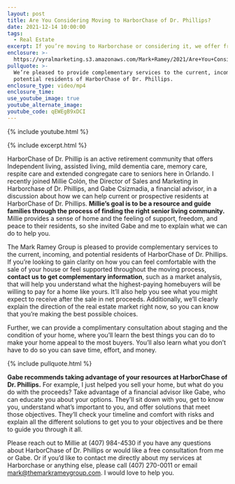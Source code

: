 ```yaml
---
layout: post
title: Are You Considering Moving to HarborChase of Dr. Phillips?
date: 2021-12-14 10:00:00
tags:
  - Real Estate
excerpt: If you’re moving to Harborchase or considering it, we offer free services.
enclosure: >-
  https://vyralmarketing.s3.amazonaws.com/Mark+Ramey/2021/Are+You+Considering+Moving+to+Harborchase_.mp4
pullquote: >-
  We’re pleased to provide complementary services to the current, incoming, and
  potential residents of HarborChase of Dr. Phillips.
enclosure_type: video/mp4
enclosure_time:
use_youtube_image: true
youtube_alternate_image:
youtube_code: qEWEgB9xDCI
---
```

{% include youtube.html %}

{% include excerpt.html %}

HarborChase of Dr. Phillip is an active retirement community that offers Independent living, assisted living, mild dementia care, memory care, respite care and extended congregate care to seniors here in Orlando. I recently joined Millie Col&oacute;n, the Director of Sales and Marketing in Harborchase of Dr. Phillips, and Gabe Csizmadia, a financial advisor, in a discussion about how we can help current or prospective residents at HarborChase of Dr. Phillips. **Millie’s goal is to be a resource and guide families through the process of finding the right senior living community.** Millie provides a sense of home and the feeling of support, freedom, and peace to their residents, so she invited Gabe and me to explain what we can do to help you.

The Mark Ramey Group is pleased to provide complementary services to the current, incoming, and potential residents of HarborChase of Dr. Phillips. If you’re looking to gain clarity on how you can feel comfortable with the sale of your house or feel supported throughout the moving process, **contact us to get complementary information**, such as a market analysis, that will help you understand what the highest-paying homebuyers will be willing to pay for a home like yours. It’ll also help you see what you might expect to receive after the sale in net proceeds. Additionally, we’ll clearly explain the direction of the real estate market right now, so you can know that you’re making the best possible choices.&nbsp;

Further, we can provide a complimentary consultation about staging and the condition of your home, where you’ll learn the best things you can do to make your home appeal to the most buyers. You’ll also learn what you don’t have to do so you can save time, effort, and money.

{% include pullquote.html %}

**Gabe recommends taking advantage of your resources at HarborChase of Dr. Phillips.** For example, I just helped you sell your home, but what do you do with the proceeds? Take advantage of a financial advisor like Gabe, who can educate you about your options. They’ll sit down with you, get to know you, understand what’s important to you, and offer solutions that meet those objectives. They’ll check your timeline and comfort with risks and explain all the different solutions to get you to your objectives and be there to guide you through it all.&nbsp;

Please reach out to Millie at (407) 984-4530 if you have any questions about HarborChase of Dr. Phillips or would like a free consultation from me or Gabe. Or if you’d like to contact me directly about my services at Harborchase or anything else, please call (407) 270-0011 or email [mark@themarkrameygroup.com](mailto:mark@themarkrameygroup.com). I would love to help you.
